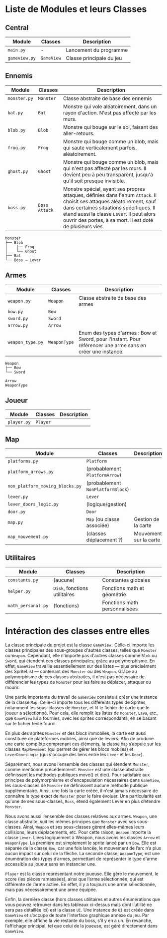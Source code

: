 # Liste de Modules et leurs Classes 

## Central
| Module        | Classes | Description                  |
|---------------|-------------------------------|------------------------------|
| `main.py`         | -        | Lancement du programme             |
| `gameview.py`     | `GameView`      | Classe principale du jeu        |
## Ennemis

| Module        | Classes | Description                  |
|---------------|-------------------------------|------------------------------|
| `monster.py`  | `Monster`                     | Classe abstraite de base des ennemis   |
| `bat.py`      | `Bat`                         | Monstre qui vole aléatoirement, dans un rayon d'action. N'est pas affecté par les murs.                             |
| `blob.py`     | `Blob`                        | Monstre qui bouge sur le sol, faisant des aller-retours.                             |
| `frog.py`     | `Frog`                        | Monstre qui bouge comme un blob, mais qui saute verticalement parfois, aléatoirement.                          |
| `ghost.py`    | `Ghost`                       | Monstre qui bouge comme un blob, mais qui n'est pas affecté par les murs. Il devient peu à peu transparent, jusqu'à qu'il soit presque invisible.            |
| `boss.py`     | `Boss` `Attack`      |  Monstre spécial, ayant ses propres attaques, définies dans l'enum `Attack`. Il choisit ses attaques aléatoirement, sauf dans certaines situations spécifiques. Il étend aussi la classe `Lever`. Il peut alors ouvrir des portes, à sa mort. Il est doté de plusieurs vies.   |

```
Monster
├── Blob
│    ├── Frog
│    └── Ghost
├── Bat
└── Boss → Lever
```

## Armes

| Module           | Classes | Description                  |
|------------------|---------------------------------|------------------------------|
| `weapon.py`      | `Weapon`                       | Classe abstraite de base des armes      |
| `bow.py`         | `Bow`                         |                              |
| `sword.py`       | `Sword`                       |                              |
| `arrow.py`       | `Arrow`                       |                              |
| `weapon_type.py` | `WeaponType` | Enum des types d'armes : Bow et Sword, pour l'instant. Pour référencer une arme sans en créer une instance.  |

```
Weapon
├── Bow
└── Sword

Arrow
WeaponType
````

## Joueur

| Module           | Classes | Description                  |
|------------------|---------------------------------|------------------------------|
| `player.py`      | `Player`                       |                              |

## Map

| Module                   | Classes    | Description                  |
|--------------------------|-------------------------------|------------------------------|
| `platforms.py`           | `Platform`                   |                              |
| `platform_arrows.py`     | (probablement `PlatformArrow`)|                              |
| `non_platform_moving_blocks.py` | (probablement `NonPlatformBlock`) |                        |
| `lever.py`               | `Lever`                     |                              |
| `lever_doors_logic.py`   | (logique/gestion)            |                              |
| `door.py`                | `Door`                      |                              |
| `map.py`          | `Map` (ou classe associée) | Gestion de la carte          |
| `map_mouvement.py`| (classes déplacement ?)    | Mouvement sur la carte       |

## Utilitaires

| Module            | Classes | Description                  |
|-------------------|----------------------------|------------------------------|
| `constants.py`    | (aucune)                  | Constantes globales          |
| `helper.py`       | `Disk`, fonctions utilitaires | Fonctions math et géométrie |
| `math_personal.py`| (fonctions)                | Fonctions math personnalisées|

# Intéraction des classes entre elles


La classe principale du projet est la classe `GameView.` Celle-ci importe les 
classes principales des sous-groupes d'autres classes, telles que `Monster` 
ou `Weapon`. Cependant, elle n'importe pas d'autres classes comme `Blob` ou 
`Sword`, qui étendent ces classes principales, grâce au polymorphisme. En effet, `GameView` travaille essentiellement 
sur des listes — plus précisément des SpriteList — contenant des `Monster` ou des 
`Weapon`. Grâce au polymorphisme de ces classes abstraites, il n'est pas nécessaire 
de différencier les types de `Monster` pour les faire se déplacer, attaquer ou mourir.  

  
Une partie importante du travail de `GameView` consiste à créer une instance de la 
classe `Map`. Celle-ci importe tous les différents types de Sprites, notamment les 
sous-classes de `Monster`, et lit le fichier de carte que le joueur a sélectionné. 
Pour cela, elle remplit les listes de `Monster`, `Lava`, etc., que `GameView` lui 
a fournies, avec les sprites correspondants, en se basant sur le fichier texte fourni.  

En plus des sprites `Monster` et des blocs immobiles, la carte est aussi constituée 
de plateformes mobiles, ainsi que de leviers. Afin de produire une carte complète 
comprenant ces éléments, la classe `Map` s’appuie sur les classes `MapMovement` 
(qui permet de gérer les blocs mobiles) et `LeverDoorsLogic` (qui s'occupe des liens 
entre les `Lever` et les `Door`). 

Séparément, nous avons l’ensemble des classes qui étendent `Monster`, comme mentionné 
précédemment. `Monster` est une classe abstraite définissant les méthodes publiques move() 
et die(). Pour satisfaire aux principes de polymorphisme et d'encapsulation nécessaires 
dans `GameView`, les sous-classes de `Monster` ne définissent aucune méthode publique 
supplémentaire. Ainsi, une fois la carte créée, il n'est jamais nécessaire de connaître 
le type exact de `Monster` pour le faire évoluer. Une particularité est qu'une de ses 
sous-classes, `Boss`, étend également Lever en plus d’étendre `Monster`. 


Nous avons aussi l’ensemble des classes relatives aux armes. `Weapon`, une classe 
abstraite, suit les mêmes principes que `Monster` avec ses sous-classes. Ainsi, 
`Weapon` et ses sous-classes gèrent elles-mêmes leurs collisions, leurs déplacements, etc. 
Pour cette raison, `Weapon` importe la classe `Lever`. Liées logiquement à Weapon, 
nous avons les classes `Arrow` et `WeaponType`. La première est simplement le sprite lancé 
par un `Bow`. Elle est séparée de la classe `Bow`, car une fois lancée, le mouvement de 
l’arc n’a plus aucun impact sur celui de la flèche. La seconde classe, `WeaponType`, 
est une énumération des types d’armes, permettant de représenter le type d'arme 
accessible au joueur sans en instancier une.  

`Player` est la classe représentant notre joueuse. Elle gère le mouvement, 
le score (les pièces ramassées), ainsi que l’arme sélectionnée, 
qui est différente de l’arme active. En effet, il y a toujours 
une arme sélectionnée, mais pas nécessairement une arme équipée. 


Enfin, la dernière classe (hors classes utilitaires et autres 
énumérations que vous pouvez retrouver dans les tableaux ci-dessus 
mais dont l’utilité ne sera pas détaillée ici) est la classe `UI`. 
Une instance de `UI` est créée dans `GameView` et s’occupe de toute l’interface 
graphique annexe du jeu. Par exemple, elle affiche la vie restante du boss, 
s’il y en a un. En revanche, l’affichage principal, tel que celui de la 
joueuse, est géré directement dans `GameView`.